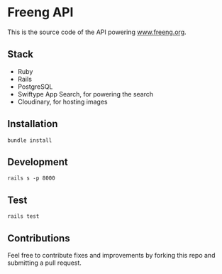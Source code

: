 # Freeng API

This is the source code of the API powering www.freeng.org.

## Stack

- Ruby
- Rails
- PostgreSQL
- Swiftype App Search, for powering the search
- Cloudinary, for hosting images

## Installation

    bundle install

## Development

    rails s -p 8000

## Test

    rails test

## Contributions

Feel free to contribute fixes and improvements by forking this repo and submitting a pull request.
